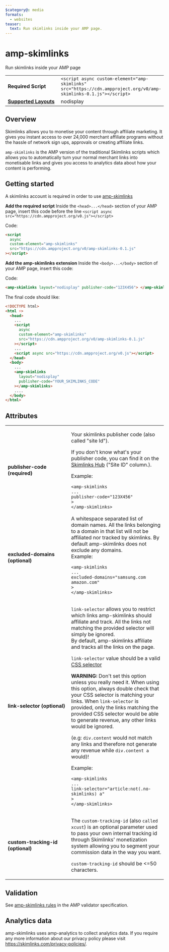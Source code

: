 ```yaml
---
$category@: media
formats:
  - websites
teaser:
  text: Run skimlinks inside your AMP page.
---
```


<!---
Copyright 2018 The AMP HTML Authors. All Rights Reserved.

Licensed under the Apache License, Version 2.0 (the "License");
you may not use this file except in compliance with the License.
You may obtain a copy of the License at

      http://www.apache.org/licenses/LICENSE-2.0

Unless required by applicable law or agreed to in writing, software
distributed under the License is distributed on an "AS-IS" BASIS,
WITHOUT WARRANTIES OR CONDITIONS OF ANY KIND, either express or implied.
See the License for the specific language governing permissions and
limitations under the License.
-->

# amp-skimlinks

Run skimlinks inside your AMP page

<table>
  <tr>
    <td width="40%"><strong>Required Script</strong></td>
    <td><code>&lt;script async custom-element="amp-skimlinks" src="https://cdn.ampproject.org/v0/amp-skimlinks-0.1.js">&lt;/script></code></td>
  </tr>
  <tr>
    <td class="col-fourty"><strong><a href="https://amp.dev/documentation/guides-and-tutorials/develop/style_and_layout/control_layout">Supported Layouts</a></strong></td>
    <td>nodisplay</td>
  </tr>
</table>

## Overview

Skimlinks allows you to monetise your content through affiliate marketing. It gives you instant access to over 24,000 merchant affiliate programs without the hassle of network sign ups, approvals or creating affiliate links.

`amp-skimlinks` is the AMP version of the traditional Skimlinks scripts which allows you to automatically turn your normal merchant links into monetisable links and gives you access to analytics data about how your content is performing.

## Getting started

A skimlinks account is required in order to use [amp-skimlinks](https://skimlinks.com/)

**Add the required script**
Inside the `<head>...</head>` section of your AMP page, insert this code before the line `<script async src="https://cdn.ampproject.org/v0.js"></script>`

Code:

```html
<script
  async
  custom-element="amp-skimlinks"
  src="https://cdn.ampproject.org/v0/amp-skimlinks-0.1.js"
></script>
```

**Add the amp-skimlinks extension**
Inside the `<body>...</body>` section of your AMP page, insert this code:

Code:

```html
<amp-skimlinks layout="nodisplay" publisher-code="123X456"> </amp-skimlinks>
```

The final code should like:

```html
<!DOCTYPE html>
<html ⚡>
  <head>
    ...
    <script
      async
      custom-element="amp-skimlinks"
      src="https://cdn.ampproject.org/v0/amp-skimlinks-0.1.js"
    ></script>
    ...
    <script async src="https://cdn.ampproject.org/v0.js"></script>
  </head>
  <body>
    ...
    <amp-skimlinks
      layout="nodisplay"
      publisher-code="YOUR_SKIMLINKS_CODE"
    ></amp-skimlinks>
    ....
  </body>
</html>
```

## Attributes

<table>
  <tr>
    <td width="40%"><strong>publisher-code (required)</strong></td>
    <td><p>Your skimlinks publisher code (also called "site Id").</p>
<p>If you don't know what's your publisher code, you can find it on the <a href="https://hub.skimlinks.com/settings/sites">Skimlinks Hub</a> ("Site ID" column.).<br></p>
<p>Example:</p>
<pre><code class="html language-html">&lt;amp-skimlinks
...
publisher-code="123X456"
&gt;
&lt;/amp-skimlinks&gt;
</code></pre>
</td>
  </tr>
  <tr>
    <td width="40%"><strong>excluded-domains (optional)</strong></td>
    <td>A whitespace separated list of domain names.
All the links belonging to a domain in that list will not be affiliated nor tracked by skimlinks.
By default amp-skimlinks does not exclude any domains.
<br>
Example:</p>
<pre><code class="html language-html">&lt;amp-skimlinks
...
excluded-domains="samsung.com amazon.com"
&gt;
&lt;/amp-skimlinks&gt;
</code></pre>
</td>
  </tr>
  <tr>
    <td width="40%"><strong>link-selector (optional)</strong></td>
    <td><p><code>link-selector</code> allows you to restrict which links amp-skimlinks should affiliate and track. All the links
  not matching the provided selector will simply be ignored.<br>
  By default, amp-skimlinks affiliate and tracks all the links on the page.</p>
<p><code>link-selector</code> value should be a valid <a href="https://developer.mozilla.org/en-US/docs/Web/CSS/CSS_Selectors">CSS selector</a><br></p>
<p><strong>WARNING:</strong>
  Don't set this option unless you really need it.
  When using this option, always double check that your CSS selector is matching your links. When <code>link-selector</code> is provided, only the links matching the provided CSS selector would be able to generate revenue, any other links would be ignored.<br></p>
<p>(e.g: <code>div.content</code> would not match any links and therefore not generate any revenue while <code>div.content a</code> would)!<br></p>
<p>Example:</p>
<pre><code class="html language-html">&lt;amp-skimlinks
...
link-selector="article:not(.no-skimlinks) a"
&gt;
&lt;/amp-skimlinks&gt;
</code></pre>
</td>
  </tr>
  <tr>
    <td width="40%"><strong>custom-tracking-id (optional)</strong></td>
    <td><p>The <code>custom-tracking-id</code> (also <code>called xcust</code>) is an optional parameter used to pass your own internal tracking id through Skimlinks' monetization system allowing you to segment your commission data in the way you want.</p>
<p><code>custom-tracking-id</code> should be &lt;=50 characters.</p></td>
  </tr>
</table>

## Validation

See [amp-skimlinks rules](validator-amp-skimlinks.protoascii) in the AMP validator specification.

## Analytics data

amp-skimlinks uses amp-analytics to collect analytics data. If you require any more information about our privacy policy please visit https://skimlinks.com/privacy-policies/.
